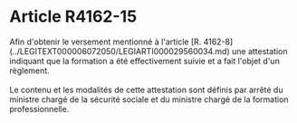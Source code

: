 # Article R4162-15

 

<div align="left">
  Afin d'obtenir le versement mentionné à l'article [R. 4162-8](../LEGITEXT000006072050/LEGIARTI000029560034.md) une attestation indiquant que la formation a été effectivement suivie et a fait l'objet d'un règlement. <br /> <br />Le contenu et les modalités de cette attestation sont définis par arrêté du ministre chargé de la sécurité sociale et du ministre chargé de la formation professionnelle.<br /> <br /> <br />